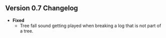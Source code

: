 ## Version 0.7 Changelog
* **Fixed**
  * Tree fall sound getting played when breaking a log that is not part of a tree.